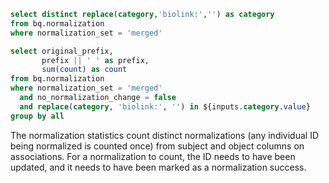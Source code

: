 ```sql normalization_categories
select distinct replace(category,'biolink:','') as category
from bq.normalization
where normalization_set = 'merged'
```



```sql edge_merged_normalization
select original_prefix, 
       prefix || ' ' as prefix,
       sum(count) as count
from bq.normalization
where normalization_set = 'merged'
  and no_normalization_change = false
  and replace(category, 'biolink:', '') in ${inputs.category.value}
group by all
```


<Dropdown
  data={normalization_categories}
  name=category
  value=category
  label=category
  title="Filter By Category"
  multiple=true
  selectAllByDefault=true
  description="Filter normalized node categories"
/>

The normalization statistics count distinct normalizations (any individual ID being normalized is counted once) from subject and object columns on associations. For a normalization to count, the ID needs to have been updated, and it needs to have been marked as a normalization success. 

<SankeyDiagram data={edge_merged_normalization} 
    sourceCol="original_prefix" 
    targetCol="prefix" 
    valueCol="count" 
    title="Normalization"
    linkLabels='full'  
    linkColor='gradient' 
    chartAreaHeight={800}
/>
